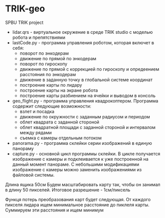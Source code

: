 # TRIK-geo
SPBU TRIK project

- lidar.qrs - виртуальное окружение в среде TRIK studio с моделью робота и препятствиями
- lastCode.py - программа управления роботом, которая включет в себя:
  - поворот по энкодерам
  - движение по прямой по энкодерам
  - поворот по гироскопу
  - движение по прямой с коррекцией по гироскопу и опредеением расстояния по энкодерам
  - движение в заданную точку в глобальной системе координат
  - построение карты по лидару
  - построение карты на экране робота
  - построение карты разбиением на ячейки и выводом в консоль
- geo_flight.py - программа управления квадрокоптером. Программа содержит следующие возможности:
  - взлет и посадка
  - движение по окружности с заданным радиусом и периодом
  - облет квадрата с заданной стороной
  - облет квадратной площади с заданной стороной и интервалом между рядами
  - съемка с камеры отдельным потоком
- panorama.py - программа склейки серии изображений в единую панораму
- capture.py - основной цикл программы склейки. В цикле получается изображение с камеры и подклеивается к уже построенной на данный момент панораме. С небольшими модификациями изображение с камеры можно заменить изображениями из файловой системы.




Длина ящика 50см
Будем масштабировать карту так, чтобы он занимал в длину 50 пикселей.
Итоговое разрешение - 1см/пиксель


Функця потерь преобразования карт будет следующая.
От каждого пикселя лидара ищем минимальное расстояние до пиклеля карты. Суммируем эти расстояния и ищем минимум